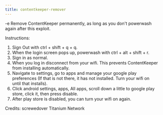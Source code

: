 ```yaml
---
title: contentkeeper-remover
---
```


-e 
Remove ContentKeeper permanently, as long as you don't powerwash again after this exploit.

Instructions:
1. Sign Out with ctrl + shift + q + q.
2. When the login screen pops up, powerwash with ctrl + alt + shift + r.
3. Sign in as normal. 
4. When you log in disconnect from your wifi. This prevents ContentKeeper from installing automatically.
5. Navigate to settings, go to apps and manage your google play preferences (If that is not there, it has not installed. Turn your wifi on until that installs).
6. Click android settings, apps, All apps, scroll down a little to google play store, click it, then press disable.
6. After play store is disabled, you can turn your wifi on again.

Credits:
screwedover
Titanium Network
